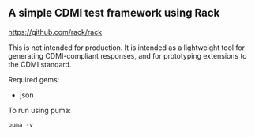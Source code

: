 ## A simple CDMI test framework using Rack

https://github.com/rack/rack

This is not intended for production. It is intended as a lightweight tool for generating CDMI-compliant responses, and for prototyping extensions to the CDMI standard.

Required gems:
* json

To run using puma:

`puma -v`
